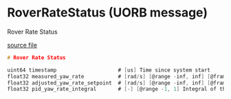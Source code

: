 # RoverRateStatus (UORB message)

Rover Rate Status

[source file](https://github.com/PX4/PX4-Autopilot/blob/main/msg/RoverRateStatus.msg)

```c
# Rover Rate Status

uint64 timestamp                    # [us] Time since system start
float32 measured_yaw_rate           # [rad/s] [@range -inf, inf] [@frame NED] Measured yaw rate
float32 adjusted_yaw_rate_setpoint  # [rad/s] [@range -inf, inf] [@frame NED] Yaw rate setpoint that is being tracked (Applied slew rates)
float32 pid_yaw_rate_integral       # [-] [@range -1, 1] Integral of the PID for the closed loop yaw rate controller

```
